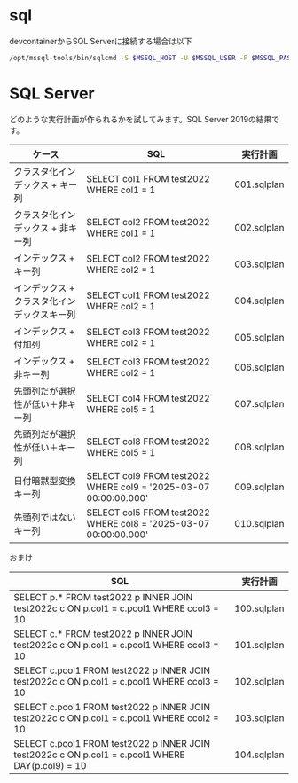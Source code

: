 # sql

devcontainerからSQL Serverに接続する場合は以下

```bash
/opt/mssql-tools/bin/sqlcmd -S $MSSQL_HOST -U $MSSQL_USER -P $MSSQL_PASSWORD
```

# SQL Server

どのような実行計画が作られるかを試してみます。SQL Server 2019の結果です。

| ケース                                      | SQL                                                          | 実行計画    |
| ------------------------------------------- | ------------------------------------------------------------ | ----------- |
| クラスタ化インデックス + キー列             | SELECT col1 FROM test2022 WHERE col1 = 1                     | 001.sqlplan |
| クラスタ化インデックス + 非キー列           | SELECT col2 FROM test2022 WHERE col1 = 1                     | 002.sqlplan |
| インデックス + キー列                       | SELECT col2 FROM test2022 WHERE col2 = 1                     | 003.sqlplan |
| インデックス + クラスタ化インデックスキー列 | SELECT col1 FROM test2022 WHERE col2 = 1                     | 004.sqlplan |
| インデックス + 付加列                       | SELECT col3 FROM test2022 WHERE col2 = 1                     | 005.sqlplan |
| インデックス + 非キー列                     | SELECT col3 FROM test2022 WHERE col2 = 1                     | 006.sqlplan |
| 先頭列だが選択性が低い＋非キー列            | SELECT col4 FROM test2022 WHERE col5 = 1                     | 007.sqlplan |
| 先頭列だが選択性が低い＋キー列              | SELECT col8 FROM test2022 WHERE col5 = 1                     | 008.sqlplan |
| 日付暗黙型変換キー列                        | SELECT col9 FROM test2022 WHERE col9 = '2025-03-07 00:00:00.000' | 009.sqlplan |
| 先頭列ではないキー列                        | SELECT col5 FROM test2022 WHERE col8 = '2025-03-07 00:00:00.000' | 010.sqlplan |

おまけ

| SQL                                                          | 実行計画    |
| ------------------------------------------------------------ | ----------- |
| SELECT p.* FROM test2022 p INNER JOIN test2022c c ON p.col1 = c.pcol1 WHERE ccol3 = 10 | 100.sqlplan |
| SELECT c.* FROM test2022 p INNER JOIN test2022c c ON p.col1 = c.pcol1 WHERE ccol3 = 10 | 101.sqlplan |
| SELECT c.pcol1 FROM test2022 p INNER JOIN test2022c c ON p.col1 = c.pcol1 WHERE ccol3 = 10 | 102.sqlplan |
| SELECT c.pcol1 FROM test2022 p INNER JOIN test2022c c ON p.col1 = c.pcol1 WHERE ccol2 = 10 | 103.sqlplan |
| SELECT c.pcol1 FROM test2022 p INNER JOIN test2022c c ON p.col1 = c.pcol1 WHERE DAY(p.col9) = 10 | 104.sqlplan |
